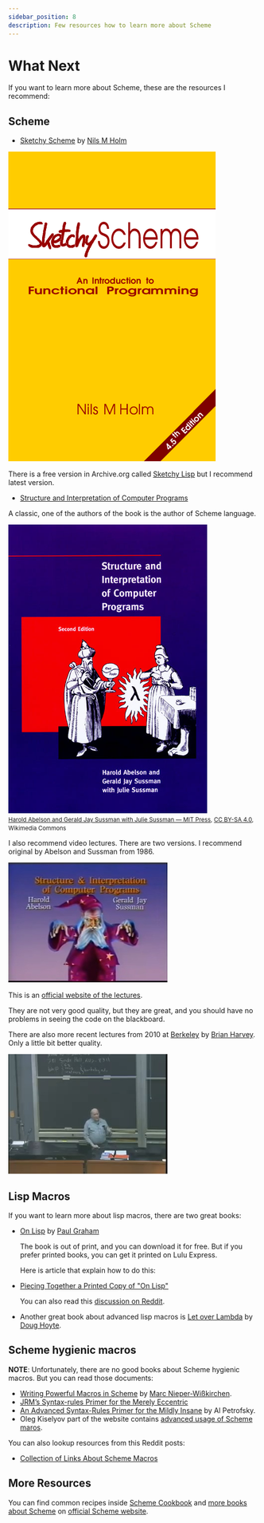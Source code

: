 ```yaml
---
sidebar_position: 8
description: Few resources how to learn more about Scheme
---
```


# What Next

If you want to learn more about Scheme, these are the resources I recommend:

## Scheme

* [Sketchy Scheme](https://www.t3x.org/sketchy/) by [Nils M Holm](https://www.t3x.org/)

![Sketchy Scheme Book Cover](./img/sketchy-scheme.png)

There is a free version in Archive.org called [Sketchy Lisp](https://archive.org/details/sketchy-lisp) but I recommend latest version.

* [Structure and Interpretation of Computer Programs](https://web.mit.edu/6.001/6.037/sicp.pdf)

A classic, one of the authors of the book is the author of Scheme language.

![SICP Cover](./img/SICP-cover.jpg)<br/>
<small><a href="https://commons.wikimedia.org/wiki/File:SICP_cover.jpg">Harold Abelson and Gerald Jay Sussman with Julie Sussman — MIT Press</a>, <a href="https://creativecommons.org/licenses/by-sa/4.0">CC BY-SA 4.0</a>, Wikimedia Commons</small>

I also recommend video lectures. There are two versions. I recommend original by Abelson and Sussman from 1986.

[![SICP MIT Lectures](./img/SICP-lectures.jpg)](https://www.youtube.com/playlist?list=PLB63C06FAF154F047)

This is an [official website of the lectures](https://groups.csail.mit.edu/mac/classes/6.001/abelson-sussman-lectures/).

They are not very good quality, but they are great, and you should have no problems in seeing the
code on the blackboard.

There are also more recent lectures from 2010 at [Berkeley](https://www.berkeley.edu/) by
[Brian Harvey](https://people.eecs.berkeley.edu/~bh/).  Only a little bit better quality.

[![UC Berkeley CS 61A The Structure and Interpretation of Computer Programs, Spring 2010](./img/SCIP-lectures-berkley.jpg)](https://www.youtube.com/playlist?list=PLhMnuBfGeCDNgVzLPxF9o5UNKG1b-LFY9)

## Lisp Macros

If you want to learn more about lisp macros, there are two great books:

* [On Lisp](https://www.paulgraham.com/onlisp.html) by [Paul Graham](https://www.paulgraham.com)

  The book is out of print, and you can download it for free. But if you prefer printed books, you
  can get it printed on Lulu Express.

  Here is article that explain how to do this:

* [Piecing Together a Printed Copy of "On Lisp"](https://www.lurklurk.org/onlisp/onlisp.html)

  You can also read this [discussion on
  Reddit](https://www.reddit.com/r/lisp/comments/l71amc/on_lisp_paperback_replica/).

* Another great book about advanced lisp macros is [Let over Lambda](https://letoverlambda.com/) by
  [Doug Hoyte](https://hoytech.com/).


## Scheme hygienic macros

**NOTE**: Unfortunately, there are no good books about Scheme hygienic macros.  But you can read
those documents:
* [Writing Powerful Macros in Scheme](https://github.com/mnieper/scheme-macros) by [Marc
Nieper-Wißkirchen](https://github.com/mnieper).
* [JRM’s Syntax-rules Primer for the Merely Eccentric](http://www.phyast.pitt.edu/~micheles/syntax-rules.pdf)
* [An Advanced Syntax-Rules Primer for the Mildly Insane](https://www.eighty-twenty.org/~tonyg/Darcs/macromod/doc/reference/petrofsky/petrofsky-advanced-syntax-rules-primer-for-the-mildly-insane.txt) by Al Petrofsky.
* Oleg Kiselyov part of the website contains [advanced usage of Scheme maros](https://okmij.org/ftp/Scheme/macros.html).

You can also lookup resources from this Reddit posts:
* [Collection of Links About Scheme Macros](https://www.reddit.com/r/scheme/comments/3chowf/collection_of_links_about_scheme_macros/)

## More Resources
You can find common recipes inside [Scheme Cookbook](https://cookbook.scheme.org/) and [more books
about Scheme](https://books.scheme.org/) on [official Scheme website](https://www.scheme.org/).
